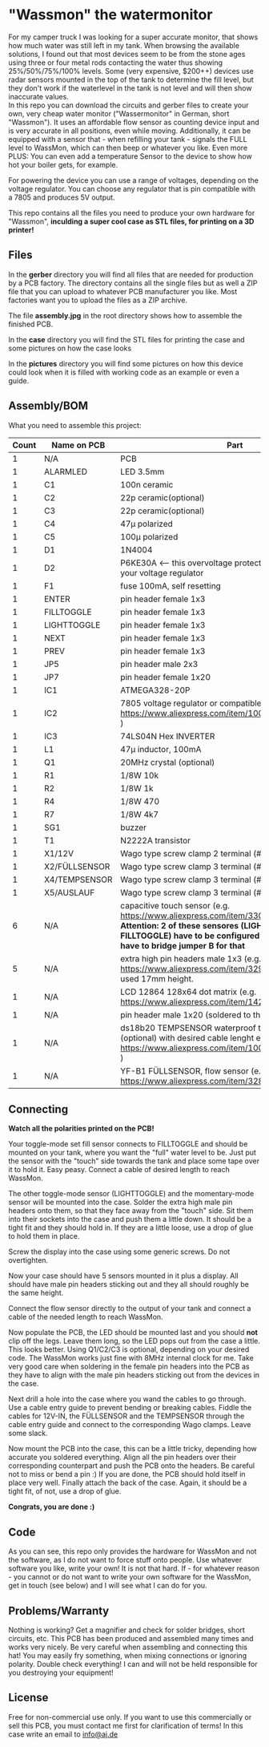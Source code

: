 
# "Wassmon" the watermonitor

For my camper truck I was looking for a super accurate monitor, that shows how much water was still left in my tank. When browsing the available solutions, I found out that most devices seem to be from the stone ages using three or four metal rods contacting the water thus showing 25%/50%/75%/100% levels. 
Some (very expensive, $200++) devices use radar sensors mounted in the top of the tank to determine the fill level, but they don't work if the waterlevel in the tank is not level and will then show inaccurate values.  
In this repo you can download the circuits and gerber files to create your own, very cheap water monitor ("Wassermonitor" in German, short "Wassmon").
It uses an affordable flow sensor as counting device input and is very accurate in all positions, even while moving. Additionally, it can be equipped with a sensor that - when refilling your tank - signals the FULL level to WassMon, which can then beep or whatever you like.
Even more PLUS: You can even add a temperature Sensor to the device to show how hot your boiler gets, for example.

For powering the device you can use a range of voltages, depending on the voltage regulator. You can choose any regulator that is pin compatible with a 7805 and produces 5V output.

This repo contains all the files you need to produce your own hardware for "Wassmon", **inculding a super cool case as STL files, for printing on a 3D printer!** 

## Files
In the **gerber** directory you will find all files that are needed for production by a PCB factory. The directory contains all the single files but as well a ZIP file that you can upload to whatever PCB manufacturer you like. Most factories want you to upload the files as a ZIP archive.

The file **assembly.jpg** in the root directory shows how to assemble the finished PCB.

In the **case** directory you will find the STL files for printing the case and some pictures on how the case looks

In the **pictures** directory you will find some pictures on how this device could look when it is filled with working code as an example or even a guide.

## Assembly/BOM
What you need to assemble this project:

|       Count    |Name on PCB                    |Part                         |
|----------------|-------------------------------|-----------------------------|
|	1|N/A|PCB
|1|ALARMLED| LED 3.5mm
|1|C1|100n ceramic
|1|C2|22p ceramic(optional)
|1|C3|22p ceramic(optional)
|1|C4|47µ polarized
|1|C5|100µ polarized
|1|D1|1N4004
|1|D2|P6KE30A <-- this overvoltage protection diode should match your voltage regulator
|1|F1|fuse 100mA, self resetting
|1|ENTER|pin header female 1x3
|1|FILLTOGGLE|pin header female 1x3
|1|LIGHTTOGGLE|pin header female 1x3
|1|NEXT|pin header female 1x3
|1|PREV|pin header female 1x3
|1|JP5|pin header male 2x3
|1|JP7|pin header female 1x20
|1|IC1|ATMEGA328-20P
|1|IC2|7805 voltage regulator or compatible (e.g. https://www.aliexpress.com/item/1005002556018480.html )
|1|IC3|74LS04N Hex INVERTER                                                                     
|1|L1|47µ inductor, 100mA
|1|Q1|20MHz crystal (optional)
|1|R1|1/8W 10k
|1|R2|1/8W 1k
|1|R4|1/8W 470
|1|R7|1/8W 4k7
|1|SG1|buzzer
|1|T1|N2222A transistor
|1|X1/12V| Wago type screw clamp 2 terminal (# W237-102)
|1|X2/FÜLLSENSOR|Wago type screw clamp 3 terminal (# W237-103)
|1|X4/TEMPSENSOR|Wago type screw clamp 3 terminal (# W237-103)
|1|X5/AUSLAUF|Wago type screw clamp 3 terminal (# W237-103)
|6|N/A|capacitive touch sensor (e.g. https://www.aliexpress.com/item/33062790002.html ) **Attention: 2 of these sensores (LIGHTTOGGLE, FILLTOGGLE) have to be configured to toggle ON/OFF, you have to bridge jumper B for that**
|5|N/A|extra high pin headers male 1x3 (e.g. https://www.aliexpress.com/item/32911455899.html ), I used 17mm height.
|1|N/A|LCD 12864 128x64 dot matrix (e.g. https://www.aliexpress.com/item/1420941126.html )
|1|N/A|pin header male 1x20 (soldered to the display)
|1|N/A|ds18b20 TEMPSENSOR waterproof temperature sensor (optional) with desired cable lenght e.g.( https://www.aliexpress.com/item/1005001621930325.html )
|1|N/A|YF-B1 FÜLLSENSOR, flow sensor (e.g. https://www.aliexpress.com/item/32887166092.html )

## Connecting
**Watch all the polarities printed on the PCB!**

Your toggle-mode set fill sensor connects to FILLTOGGLE and should be mounted on your tank, where you want the "full" water level to be. Just put the sensor with the "touch" side towards the tank and place some tape over it to hold it. Easy peasy. Connect a cable of desired length to reach WassMon.

The other toggle-mode sensor (LIGHTTOGGLE) and the momentary-mode sensor will be mounted into the case. Solder the extra high male pin headers onto them, so that they face away from the "touch" side. Sit them into their sockets into the case and push them a little down. It should be a tight fit and they should hold in. If they are a little loose, use a drop of glue to hold them in place.

Screw the display into the case using some generic screws. Do not overtighten.


Now your case should have 5 sensors mounted in it plus a display. All should have male pin headers sticking out and they all should roughly be the same height.


Connect the flow sensor directly to the output of your tank and connect a cable of the needed length to reach WassMon.


Now populate the PCB, the LED should be mounted last and you should **not** clip off the legs. Leave them long, so the LED pops out from the case a little. This looks better. Using Q1/C2/C3 is optional, depending on your desired code. The WassMon works just fine with 8MHz internal clock for me.
Take very good care when soldering in the female pin headers into the PCB as they have to align with the male pin headers sticking out from the devices in the case.


Next drill a hole into the case where you wand the cables to go through. Use a cable entry guide to prevent bending or breaking cables.
Fiddle the cables for 12V-IN, the FÜLLSENSOR and the TEMPSENSOR through the cable entry guide and connect to the corresponding Wago clamps. Leave some slack.

Now mount the PCB into the case, this can be a little tricky, depending how accurate you soldered everything. Align all the pin headers over their corresponding counterpart and push the PCB onto the headers. Be careful not to miss or bend a pin :)
If you are done, the PCB should hold itself in place very well. Finally attach the back of the case. Again, it should be a tight fit, of not, use a drop of glue.

**Congrats, you are done :)**

## Code
As you can see, this repo only provides the hardware for WassMon and not the software, as I do not want to force stuff onto people. Use whatever software you like, write your own! It is not that hard. If - for whatever reason - you cannot or do not want to write your own software for the WassMon, get in touch (see below) and I will see what I can do for you.

## Problems/Warranty
Nothing is working? Get a magnifier and check for solder bridges, short circuits, etc. This PCB has been produced and assembled many times and works very nicely. Be very careful when assembling and connecting this hat! You may easily fry something, when mixing connections or ignoring polarity. Double check everything! I can and will not be held responsible for you destroying your equipment!

## License
Free for non-commercial use only. If you want to use this commercially or sell this PCB, you must contact me first for clarification of terms! In this case write an email to info@aj.de
